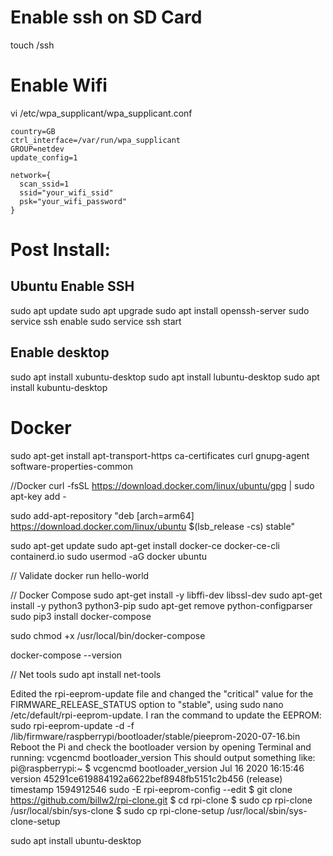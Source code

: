 # Enable ssh on SD Card 
touch /ssh 

# Enable Wifi
vi /etc/wpa_supplicant/wpa_supplicant.conf 

  	country=GB 
  	ctrl_interface=/var/run/wpa_supplicant 
  	GROUP=netdev 
  	update_config=1

	network={ 
	  scan_ssid=1 
	  ssid="your_wifi_ssid" 
      psk="your_wifi_password" 
  	} 

# Post Install: 

## Ubuntu Enable SSH 
sudo apt update 
sudo apt upgrade 
sudo apt install openssh-server 
sudo service ssh enable 
sudo service ssh start 

## Enable desktop 
sudo apt install xubuntu-desktop 
sudo apt install lubuntu-desktop 
sudo apt install kubuntu-desktop 

# Docker 
sudo apt-get install
apt-transport-https
ca-certificates
curl
gnupg-agent
software-properties-common

//Docker curl -fsSL https://download.docker.com/linux/ubuntu/gpg | sudo apt-key add -

sudo add-apt-repository
"deb [arch=arm64] https://download.docker.com/linux/ubuntu
$(lsb_release -cs)
stable"

sudo apt-get update sudo apt-get install docker-ce docker-ce-cli containerd.io sudo usermod -aG docker ubuntu

// Validate docker run hello-world

// Docker Compose sudo apt-get install -y libffi-dev libssl-dev sudo apt-get install -y python3 python3-pip sudo apt-get remove python-configparser sudo pip3 install docker-compose

sudo chmod +x /usr/local/bin/docker-compose

docker-compose --version

// Net tools sudo apt install net-tools

Edited the rpi-eeprom-update file and changed the "critical" value for the FIRMWARE_RELEASE_STATUS option to "stable", using sudo nano /etc/default/rpi-eeprom-update. I ran the command to update the EEPROM: sudo rpi-eeprom-update -d -f /lib/firmware/raspberrypi/bootloader/stable/pieeprom-2020-07-16.bin Reboot the Pi and check the bootloader version by opening Terminal and running: vcgencmd bootloader_version This should output something like: pi@raspberrypi:~ $ vcgencmd bootloader_version Jul 16 2020 16:15:46 version 45291ce619884192a6622bef8948fb5151c2b456 (release) timestamp 1594912546 sudo -E rpi-eeprom-config --edit $ git clone https://github.com/billw2/rpi-clone.git $ cd rpi-clone $ sudo cp rpi-clone /usr/local/sbin/sys-clone $ sudo cp rpi-clone-setup /usr/local/sbin/sys-clone-setup

sudo apt install ubuntu-desktop
